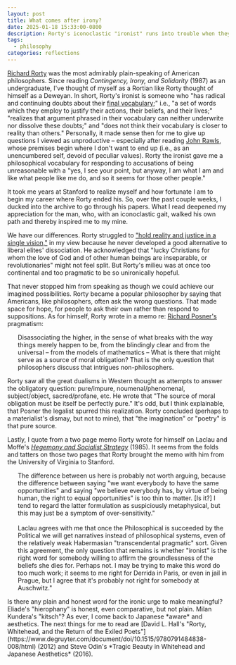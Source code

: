 ```yaml
---
layout: post
title: What comes after irony?
date: 2025-01-18 15:33:00-0800
description: Rorty's iconoclastic "ironist" runs into trouble when they want to create something people can act on.
tags:
  - philosophy
categories: reflections
---
```

[Richard Rorty](https://plato.stanford.edu/entries/rorty/) was the most admirably plain-speaking of American philosophers. Since reading *Contingency, Irony, and Solidarity* (1987) as an undergraduate, I've thought of myself as a Rortian like Rorty thought of himself as a Deweyan. In short, Rorty's ironist is someone who "has radical and continuing doubts about their [final vocabulary](https://en.wikipedia.org/wiki/Vocabulary#Final_vocabulary "Vocabulary");" i.e., "a set of words which they employ to justify their actions, their beliefs, and their lives;" "realizes that argument phrased in their vocabulary can neither underwrite nor dissolve these doubts;" and "does not think their vocabulary is closer to reality than others." Personally, it made sense then for me to give up questions I viewed as unproductive – especially after reading [John Rawls](https://en.wikipedia.org/wiki/John_Rawls#Philosophical_thought), whose premises begin where I don't want to end up (i.e., as an unencumbered self, devoid of peculiar values). Rorty the ironist gave me a philosophical vocabulary for responding to accusations of being unreasonable with a "yes, I see your point, but anyway, I am what I am and like what people like me do, and so it seems for those other people."

It took me years at Stanford to realize myself and how fortunate I am to begin my career where Rorty ended his. So, over the past couple weeks, I ducked into the archive to go through his papers. What I read deepened my appreciation for the man, who, with an iconoclastic gait, walked his own path and thereby inspired me to my mine.

We have our differences. Rorty struggled to ["hold reality and justice in a single vision,"](https://cdclv.unlv.edu/pragmatism/rorty_orchids.html) in my view because he never developed a good alternative to liberal elites' dissociation. He acknowledged that "lucky Christians for whom the love of God and of other human beings are inseparable, or revolutionaries" might not feel split. But Rorty's milieu was at once too continental and too pragmatic to be so unironically hopeful.

That never stopped him from speaking as though we could achieve our imagined possibilities. Rorty became a popular philosopher by saying that Americans, like philosophers, often ask the wrong questions. That made space for hope, for people to ask their own rather than respond to suppositions. As for himself, Rorty wrote in a memo re: [Richard Posner's](https://en.wikipedia.org/wiki/Richard_Posner) pragmatism:
<ul>
Disassociating the higher, in the sense of what breaks with the way things merely happen to be, from the blindingly clear and from the universal – from the models of mathematics – What is there that might serve as a source of moral obligation? That is the only question that philosophers discuss that intrigues non-philosophers.
</ul>
Rorty saw all the great dualisms in Western thought as attempts to answer the obligatory question: pure/impure, noumenal/phenomenal, subject/object, sacred/profane, etc. He wrote that "The source of moral obligation must be itself be perfectly pure." It's odd, but I think explainable, that Posner the legalist spurred this realization. Rorty concluded (perhaps to a materialist's dismay, but not to mine), that "the imagination" or "poetry" is that pure source.

Lastly, I quote from a two page memo Rorty wrote for himself on Laclau and Moffe's [*Hegemony and Socialist Strategy*](https://en.wikipedia.org/wiki/Hegemony_and_Socialist_Strategy) (1985). It seems from the folds and tatters on those two pages that Rorty brought the memo with him from the University of Virginia to Stanford.
<ul>
The difference between us here is probably not worth arguing, because the difference between saying "we want everybody to have the same opportunities" and saying "we believe everybody has, by virtue of being human, the right to equal opportunities" is too thin to matter. [Is it?] I tend to regard the latter formulation as suspiciously metaphysical, but this may just be a symptom of over-sensitivity."
<br><br>
Laclau agrees with me that once the Philosophical is succeeded by the Political we will get narratives instead of philosophical systems, even of the relatively weak Habermasian "transcendental pragmatic" sort. Given this agreement, the only question that remains is whether "ironist" is the right word for somebody willing to affirm the groundlessness of the beliefs she dies for. Perhaps not. I may be trying to make this word do too much work; it seems to me right for Derrida in Paris, or even in jail in Prague, but I agree that it's probably not right for somebody at Auschwitz."
</ul>
Is there any plain and honest word for the ironic urge to make meaningful? Eliade's "hierophany" is honest, even comparative, but not plain. Milan Kundera's "kitsch"? As ever, I come back to Japanese *aware* and aesthetics. The next things for me to read are [David L. Hall's "Rorty, Whitehead, and the Return of the Exiled Poets"](https://www.degruyter.com/document/doi/10.1515/9780791484838-008/html) (2012) and Steve Odin's *Tragic Beauty in Whitehead and Japanese Aesthetics* (2016).